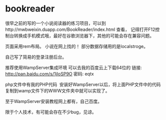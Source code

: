 # bookreader
很早之前的写的一个小说阅读器的练习项目，可以到http://mwbweixin.duapp.com/BookReader/index.html 查看， 记得打开F12控制台转换成手机模式哦，最好在谷歌浏览器下，其他的可能会存在兼容问题。

页面采用rem布局。 小说在网上找的！ 部分数据存储用的是localstroge。

自己写了简易的登录注册后台。

推荐使用WampServer集成环境 可以去我的百度云上下载64位的 链接: http://pan.baidu.com/s/1jIoSP9O 密码: eqtx

php文件中有我的PHP代码  安装好WampServer以后，将上面PHP文件中的代码复制到wamp文件下的WWW文件夹中就可以实现了。

至于WampServer安装教程网上都有，自己百度。

限于个人技术，有可能会存在不少bug，见谅。
